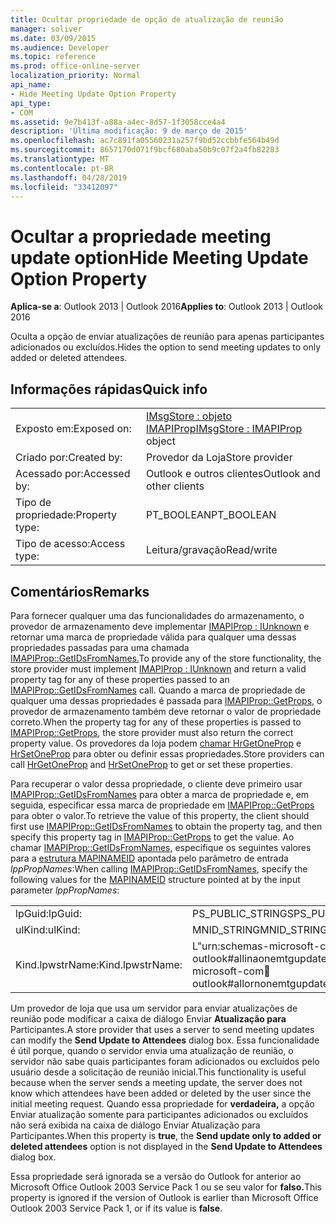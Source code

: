 ```yaml
---
title: Ocultar propriedade de opção de atualização de reunião
manager: soliver
ms.date: 03/09/2015
ms.audience: Developer
ms.topic: reference
ms.prod: office-online-server
localization_priority: Normal
api_name:
- Hide Meeting Update Option Property
api_type:
- COM
ms.assetid: 9e7b413f-a88a-a4ec-8d57-1f3058cce4a4
description: 'Última modificação: 9 de março de 2015'
ms.openlocfilehash: ac7c891fa05560231a257f9bd52ccbbfe564b49d
ms.sourcegitcommit: 8657170d071f9bcf680aba50b9c07f2a4fb82283
ms.translationtype: MT
ms.contentlocale: pt-BR
ms.lasthandoff: 04/28/2019
ms.locfileid: "33412097"
---
```

# <a name="hide-meeting-update-option-property"></a><span data-ttu-id="b3066-103">Ocultar a propriedade meeting update option</span><span class="sxs-lookup"><span data-stu-id="b3066-103">Hide Meeting Update Option Property</span></span>

  
  
<span data-ttu-id="b3066-104">**Aplica-se a**: Outlook 2013 | Outlook 2016</span><span class="sxs-lookup"><span data-stu-id="b3066-104">**Applies to**: Outlook 2013 | Outlook 2016</span></span> 
  
<span data-ttu-id="b3066-105">Oculta a opção de enviar atualizações de reunião para apenas participantes adicionados ou excluídos.</span><span class="sxs-lookup"><span data-stu-id="b3066-105">Hides the option to send meeting updates to only added or deleted attendees.</span></span>
  
## <a name="quick-info"></a><span data-ttu-id="b3066-106">Informações rápidas</span><span class="sxs-lookup"><span data-stu-id="b3066-106">Quick info</span></span>

|||
|:-----|:-----|
|<span data-ttu-id="b3066-107">Exposto em:</span><span class="sxs-lookup"><span data-stu-id="b3066-107">Exposed on:</span></span>  <br/> |<span data-ttu-id="b3066-108">[IMsgStore : objeto IMAPIProp](imsgstoreimapiprop.md)</span><span class="sxs-lookup"><span data-stu-id="b3066-108">[IMsgStore : IMAPIProp](imsgstoreimapiprop.md) object</span></span>  <br/> |
|<span data-ttu-id="b3066-109">Criado por:</span><span class="sxs-lookup"><span data-stu-id="b3066-109">Created by:</span></span>  <br/> |<span data-ttu-id="b3066-110">Provedor da Loja</span><span class="sxs-lookup"><span data-stu-id="b3066-110">Store provider</span></span>  <br/> |
|<span data-ttu-id="b3066-111">Acessado por:</span><span class="sxs-lookup"><span data-stu-id="b3066-111">Accessed by:</span></span>  <br/> |<span data-ttu-id="b3066-112">Outlook e outros clientes</span><span class="sxs-lookup"><span data-stu-id="b3066-112">Outlook and other clients</span></span>  <br/> |
|<span data-ttu-id="b3066-113">Tipo de propriedade:</span><span class="sxs-lookup"><span data-stu-id="b3066-113">Property type:</span></span>  <br/> |<span data-ttu-id="b3066-114">PT_BOOLEAN</span><span class="sxs-lookup"><span data-stu-id="b3066-114">PT_BOOLEAN</span></span>  <br/> |
|<span data-ttu-id="b3066-115">Tipo de acesso:</span><span class="sxs-lookup"><span data-stu-id="b3066-115">Access type:</span></span>  <br/> |<span data-ttu-id="b3066-116">Leitura/gravação</span><span class="sxs-lookup"><span data-stu-id="b3066-116">Read/write</span></span>  <br/> |
   
## <a name="remarks"></a><span data-ttu-id="b3066-117">Comentários</span><span class="sxs-lookup"><span data-stu-id="b3066-117">Remarks</span></span>

<span data-ttu-id="b3066-118">Para fornecer qualquer uma das funcionalidades do armazenamento, o provedor de armazenamento deve implementar [IMAPIProp : IUnknown](imapipropiunknown.md) e retornar uma marca de propriedade válida para qualquer uma dessas propriedades passadas para uma chamada [IMAPIProp::GetIDsFromNames.](imapiprop-getidsfromnames.md)</span><span class="sxs-lookup"><span data-stu-id="b3066-118">To provide any of the store functionality, the store provider must implement [IMAPIProp : IUnknown](imapipropiunknown.md) and return a valid property tag for any of these properties passed to an [IMAPIProp::GetIDsFromNames](imapiprop-getidsfromnames.md) call.</span></span> <span data-ttu-id="b3066-119">Quando a marca de propriedade de qualquer uma dessas propriedades é passada para [IMAPIProp::GetProps](imapiprop-getprops.md), o provedor de armazenamento também deve retornar o valor de propriedade correto.</span><span class="sxs-lookup"><span data-stu-id="b3066-119">When the property tag for any of these properties is passed to [IMAPIProp::GetProps](imapiprop-getprops.md), the store provider must also return the correct property value.</span></span> <span data-ttu-id="b3066-120">Os provedores da loja podem [chamar HrGetOneProp](hrgetoneprop.md) e [HrSetOneProp](hrsetoneprop.md) para obter ou definir essas propriedades.</span><span class="sxs-lookup"><span data-stu-id="b3066-120">Store providers can call [HrGetOneProp](hrgetoneprop.md) and [HrSetOneProp](hrsetoneprop.md) to get or set these properties.</span></span> 
  
<span data-ttu-id="b3066-121">Para recuperar o valor dessa propriedade, o cliente deve primeiro usar [IMAPIProp::GetIDsFromNames](imapiprop-getidsfromnames.md) para obter a marca de propriedade e, em seguida, especificar essa marca de propriedade em [IMAPIProp::GetProps](imapiprop-getprops.md) para obter o valor.</span><span class="sxs-lookup"><span data-stu-id="b3066-121">To retrieve the value of this property, the client should first use [IMAPIProp::GetIDsFromNames](imapiprop-getidsfromnames.md) to obtain the property tag, and then specify this property tag in [IMAPIProp::GetProps](imapiprop-getprops.md) to get the value.</span></span> <span data-ttu-id="b3066-122">Ao chamar [IMAPIProp::GetIDsFromNames](imapiprop-getidsfromnames.md), especifique os seguintes valores para a [estrutura MAPINAMEID](mapinameid.md) apontada pelo parâmetro de entrada  _lppPropNames_:</span><span class="sxs-lookup"><span data-stu-id="b3066-122">When calling [IMAPIProp::GetIDsFromNames](imapiprop-getidsfromnames.md), specify the following values for the [MAPINAMEID](mapinameid.md) structure pointed at by the input parameter  _lppPropNames_:</span></span>
  
|||
|:-----|:-----|
|<span data-ttu-id="b3066-123">lpGuid:</span><span class="sxs-lookup"><span data-stu-id="b3066-123">lpGuid:</span></span>  <br/> |<span data-ttu-id="b3066-124">PS_PUBLIC_STRINGS</span><span class="sxs-lookup"><span data-stu-id="b3066-124">PS_PUBLIC_STRINGS</span></span>  <br/> |
|<span data-ttu-id="b3066-125">ulKind:</span><span class="sxs-lookup"><span data-stu-id="b3066-125">ulKind:</span></span>  <br/> |<span data-ttu-id="b3066-126">MNID_STRING</span><span class="sxs-lookup"><span data-stu-id="b3066-126">MNID_STRING</span></span>  <br/> |
|<span data-ttu-id="b3066-127">Kind.lpwstrName:</span><span class="sxs-lookup"><span data-stu-id="b3066-127">Kind.lpwstrName:</span></span>  <br/> |<span data-ttu-id="b3066-128">L"urn:schemas-microsoft-com:office:outlook#allinaonemtgupdatedlg"</span><span class="sxs-lookup"><span data-stu-id="b3066-128">L"urn:schemas-microsoft-com:office:outlook#allornonemtgupdatedlg"</span></span>  <br/> |
   
<span data-ttu-id="b3066-129">Um provedor de loja que usa um servidor para enviar atualizações de reunião pode modificar a caixa de diálogo Enviar **Atualização para** Participantes.</span><span class="sxs-lookup"><span data-stu-id="b3066-129">A store provider that uses a server to send meeting updates can modify the **Send Update to Attendees** dialog box.</span></span> <span data-ttu-id="b3066-130">Essa funcionalidade é útil porque, quando o servidor envia uma atualização de reunião, o servidor não sabe quais participantes foram adicionados ou excluídos pelo usuário desde a solicitação de reunião inicial.</span><span class="sxs-lookup"><span data-stu-id="b3066-130">This functionality is useful because when the server sends a meeting update, the server does not know which attendees have been added or deleted by the user since the initial meeting request.</span></span> <span data-ttu-id="b3066-131">Quando essa propriedade for  **verdadeira,** a opção Enviar atualização somente para participantes  adicionados ou excluídos não será exibida na caixa de diálogo Enviar Atualização para Participantes.</span><span class="sxs-lookup"><span data-stu-id="b3066-131">When this property is **true**, the **Send update only to added or deleted attendees** option is not displayed in the **Send Update to Attendees** dialog box.</span></span> 
  
<span data-ttu-id="b3066-132">Essa propriedade será ignorada se a versão do Outlook for anterior ao Microsoft Office Outlook 2003 Service Pack 1 ou se seu valor for **falso.**</span><span class="sxs-lookup"><span data-stu-id="b3066-132">This property is ignored if the version of Outlook is earlier than Microsoft Office Outlook 2003 Service Pack 1, or if its value is **false**.</span></span>
  

